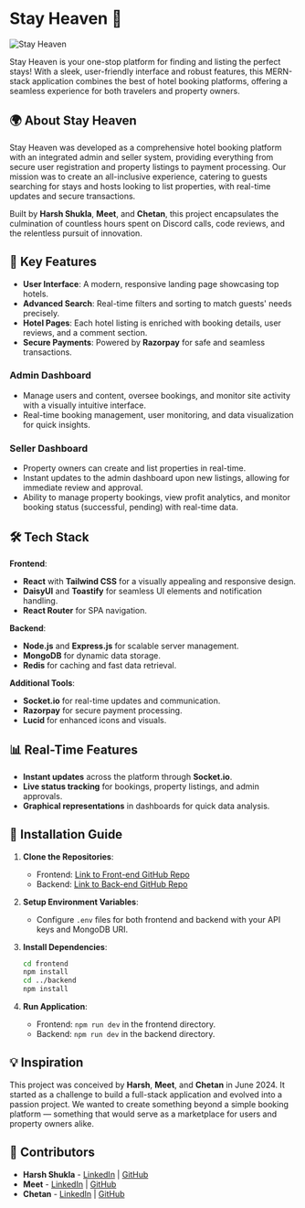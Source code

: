 # Stay Heaven 🌟

![Stay Heaven]() 

Stay Heaven is your one-stop platform for finding and listing the perfect stays! With a sleek, user-friendly interface and robust features, this MERN-stack application combines the best of hotel booking platforms, offering a seamless experience for both travelers and property owners.

## 🌍 About Stay Heaven
Stay Heaven was developed as a comprehensive hotel booking platform with an integrated admin and seller system, providing everything from secure user registration and property listings to payment processing. Our mission was to create an all-inclusive experience, catering to guests searching for stays and hosts looking to list properties, with real-time updates and secure transactions.

Built by **Harsh Shukla**, **Meet**, and **Chetan**, this project encapsulates the culmination of countless hours spent on Discord calls, code reviews, and the relentless pursuit of innovation.

## 🚀 Key Features

- **User Interface**: A modern, responsive landing page showcasing top hotels.
- **Advanced Search**: Real-time filters and sorting to match guests' needs precisely.
- **Hotel Pages**: Each hotel listing is enriched with booking details, user reviews, and a comment section.
- **Secure Payments**: Powered by **Razorpay** for safe and seamless transactions.
  
### Admin Dashboard
- Manage users and content, oversee bookings, and monitor site activity with a visually intuitive interface.
- Real-time booking management, user monitoring, and data visualization for quick insights.
  
### Seller Dashboard
- Property owners can create and list properties in real-time.
- Instant updates to the admin dashboard upon new listings, allowing for immediate review and approval.
- Ability to manage property bookings, view profit analytics, and monitor booking status (successful, pending) with real-time data.

## 🛠️ Tech Stack

**Frontend**: 
- **React** with **Tailwind CSS** for a visually appealing and responsive design.
- **DaisyUI** and **Toastify** for seamless UI elements and notification handling.
- **React Router** for SPA navigation.
  
**Backend**:
- **Node.js** and **Express.js** for scalable server management.
- **MongoDB** for dynamic data storage.
- **Redis** for caching and fast data retrieval.
  
**Additional Tools**:
- **Socket.io** for real-time updates and communication.
- **Razorpay** for secure payment processing.
- **Lucid** for enhanced icons and visuals.

## 📊 Real-Time Features

- **Instant updates** across the platform through **Socket.io**.
- **Live status tracking** for bookings, property listings, and admin approvals.
- **Graphical representations** in dashboards for quick data analysis.

## 🚧 Installation Guide

1. **Clone the Repositories**:
   - Frontend: [Link to Front-end GitHub Repo](#)
   - Backend: [Link to Back-end GitHub Repo](#)

2. **Setup Environment Variables**: 
   - Configure `.env` files for both frontend and backend with your API keys and MongoDB URI.

3. **Install Dependencies**:
   ```bash
   cd frontend
   npm install
   cd ../backend
   npm install


4. **Run Application**:
   - Frontend: `npm run dev` in the frontend directory.
   - Backend: `npm run dev` in the backend directory.

## 💡 Inspiration
This project was conceived by **Harsh**, **Meet**, and **Chetan** in June 2024. It started as a challenge to build a full-stack application and evolved into a passion project. We wanted to create something beyond a simple booking platform — something that would serve as a marketplace for users and property owners alike.

## 👥 Contributors

- **Harsh Shukla** - [LinkedIn](https://www.linkedin.com/in/harsh-shukla-1inkdein/) | [GitHub](https://github.com/Cyb3rGhoul)
- **Meet** - [LinkedIn](https://www.linkedin.com/in/meetbikhani/) | [GitHub](https://github.com/meetbikhani)
- **Chetan** - [LinkedIn](https://www.linkedin.com/in/chetan-singh-168564251/) | [GitHub](https://github.com/Chetan8299/)
